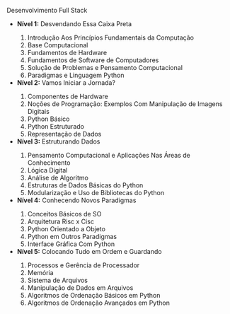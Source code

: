 Desenvolvimento Full Stack
<ul>
    <li><b>Nível 1:</b> Desvendando Essa Caixa Preta</li>
        <ol>
            <li>Introdução Aos Princípios Fundamentais da Computação</li>
            <li>Base Computacional</li>
            <li>Fundamentos de Hardware</li>
            <li>Fundamentos de Software de Computadores</li>
            <li>Solução de Problemas e Pensamento Computacional</li>
            <li>Paradigmas e Linguagem Python</li>
        </ol>
    <li><b>Nível 2:</b> Vamos Iniciar a Jornada?</li>
        <ol>
            <li>Componentes de Hardware</li>
            <li>Noções de Programação: Exemplos Com Manipulação de Imagens Digitais</li>
            <li>Python Básico</li>
            <li>Python Estruturado</li>
            <li>Representação de Dados</li>
        </ol>
    <li><b>Nível 3:</b> Estruturando Dados</li>
        <ol>
            <li>Pensamento Computacional e Aplicações Nas Áreas de Conhecimento</li>
            <li>Lógica Digital</li>
            <li>Análise de Algoritmo</li>
            <li>Estruturas de Dados Básicas do Python</li>
            <li>Modularização e Uso de Bibliotecas do Python</li>
        </ol>
    <li><b>Nível 4:</b> Conhecendo Novos Paradigmas</li>
        <ol>
            <li>Conceitos Básicos de SO</li>
            <li>Arquitetura Risc x Cisc</li>
            <li>Python Orientado a Objeto</li>
            <li>Python em Outros Paradigmas</li>
            <li>Interface Gráfica Com Python</li>
        </ol>
    <li><b>Nível 5:</b> Colocando Tudo em Ordem e Guardando</li>
        <ol>
            <li>Processos e Gerência de Processador</li>
            <li>Memória</li>
            <li>Sistema de Arquivos</li>
            <li>Manipulação de Dados em Arquivos</li>
            <li>Algoritmos de Ordenação Básicos em Python</li>
            <li>Algoritmos de Ordenação Avançados em Python</li>
        </ol>
</ul>
